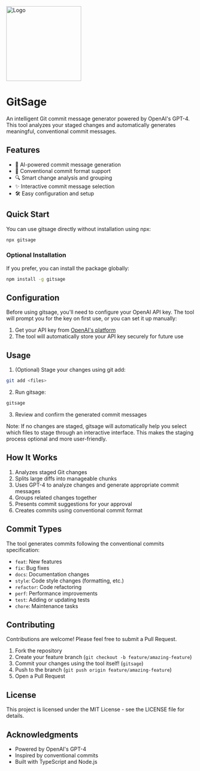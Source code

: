 <picture>
  <source srcset="https://github.com/user-attachments/assets/fbf3f128-e0e6-4ff6-b05c-315521b89749" media="(prefers-color-scheme: dark)">
  <img src="https://github.com/user-attachments/assets/90aa081c-4cce-41fa-9c9b-03bd908a8b20" alt="Logo" width="200">
</picture>

# GitSage

An intelligent Git commit message generator powered by OpenAI's GPT-4. This tool analyzes your staged changes and automatically generates meaningful, conventional commit messages.

## Features

- 🤖 AI-powered commit message generation
- 📝 Conventional commit format support
- 🔍 Smart change analysis and grouping
- ✨ Interactive commit message selection
- 🛠️ Easy configuration and setup

## Quick Start

You can use gitsage directly without installation using npx:

```bash
npx gitsage
```

### Optional Installation

If you prefer, you can install the package globally:

```bash
npm install -g gitsage
```

## Configuration

Before using gitsage, you'll need to configure your OpenAI API key. The tool will prompt you for the key on first use, or you can set it up manually:

1. Get your API key from [OpenAI's platform](https://platform.openai.com/)
2. The tool will automatically store your API key securely for future use

## Usage

1. (Optional) Stage your changes using git add:
```bash
git add <files>
```

2. Run gitsage:
```bash
gitsage
```

3. Review and confirm the generated commit messages

Note: If no changes are staged, gitsage will automatically help you select which files to stage through an interactive interface. This makes the staging process optional and more user-friendly.

## How It Works

1. Analyzes staged Git changes
2. Splits large diffs into manageable chunks
3. Uses GPT-4 to analyze changes and generate appropriate commit messages
4. Groups related changes together
5. Presents commit suggestions for your approval
6. Creates commits using conventional commit format

## Commit Types

The tool generates commits following the conventional commits specification:

- `feat`: New features
- `fix`: Bug fixes
- `docs`: Documentation changes
- `style`: Code style changes (formatting, etc.)
- `refactor`: Code refactoring
- `perf`: Performance improvements
- `test`: Adding or updating tests
- `chore`: Maintenance tasks

## Contributing

Contributions are welcome! Please feel free to submit a Pull Request.

1. Fork the repository
2. Create your feature branch (`git checkout -b feature/amazing-feature`)
3. Commit your changes using the tool itself! (`gitsage`)
4. Push to the branch (`git push origin feature/amazing-feature`)
5. Open a Pull Request

## License

This project is licensed under the MIT License - see the LICENSE file for details.

## Acknowledgments

- Powered by OpenAI's GPT-4
- Inspired by conventional commits
- Built with TypeScript and Node.js
